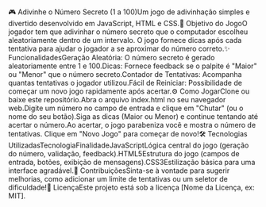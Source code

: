 🎮 Adivinhe o Número Secreto (1 a 100)Um jogo de adivinhação simples e divertido desenvolvido em JavaScript, HTML e CSS.🎯 Objetivo do JogoO jogador tem que adivinhar o número secreto que o computador escolheu aleatoriamente dentro de um intervalo. O jogo fornece dicas após cada tentativa para ajudar o jogador a se aproximar do número correto.✨ FuncionalidadesGeração Aleatória: O número secreto é gerado aleatoriamente entre 1 e 100.Dicas: Fornece feedback se o palpite é "Maior" ou "Menor" que o número secreto.Contador de Tentativas: Acompanha quantas tentativas o jogador utilizou.Fácil de Reiniciar: Possibilidade de começar um novo jogo rapidamente após acertar.⚙️ Como JogarClone ou baixe este repositório.Abra o arquivo index.html no seu navegador web.Digite um número no campo de entrada e clique em "Chutar" (ou o nome do seu botão).Siga as dicas (Maior ou Menor) e continue tentando até acertar o número.Ao acertar, o jogo parabeniza você e mostra o número de tentativas. Clique em "Novo Jogo" para começar de novo!🛠️ Tecnologias UtilizadasTecnologiaFinalidadeJavaScriptLógica central do jogo (geração do número, validação, feedback).HTML5Estrutura do jogo (campos de entrada, botões, exibição de mensagens).CSS3Estilização básica para uma interface agradável.🤝 ContribuiçõesSinta-se à vontade para sugerir melhorias, como adicionar um limite de tentativas ou um seletor de dificuldade!📝 LicençaEste projeto está sob a licença [Nome da Licença, ex: MIT].

